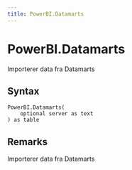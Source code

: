 ```yaml
---
title: PowerBI.Datamarts
---
```


# PowerBI.Datamarts


Importerer data fra Datamarts


## Syntax

```powerquery
PowerBI.Datamarts(
    optional server as text
) as table
```


## Remarks

Importerer data fra Datamarts


